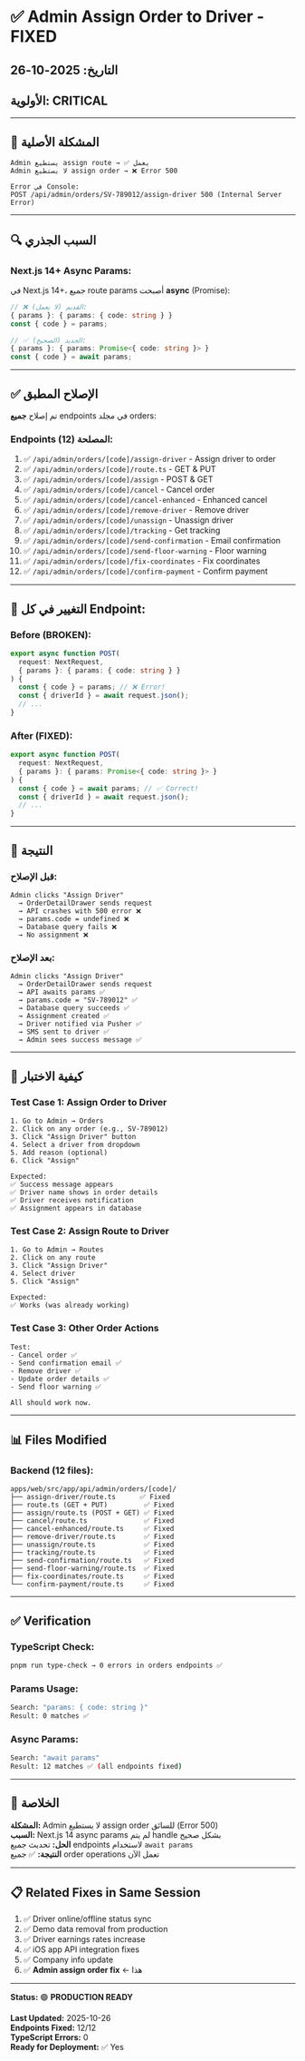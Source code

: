# ✅ Admin Assign Order to Driver - FIXED

## التاريخ: 2025-10-26
## الأولوية: CRITICAL

---

## 🚨 المشكلة الأصلية

```
Admin يستطيع assign route → ✅ يعمل
Admin لا يستطيع assign order → ❌ Error 500

Error في Console:
POST /api/admin/orders/SV-789012/assign-driver 500 (Internal Server Error)
```

---

## 🔍 السبب الجذري

### Next.js 14+ Async Params:

في Next.js 14+، جميع route params أصبحت **async** (Promise):

```typescript
// ❌ القديم (لا يعمل):
{ params }: { params: { code: string } }
const { code } = params;

// ✅ الجديد (الصحيح):
{ params }: { params: Promise<{ code: string }> }
const { code } = await params;
```

---

## ✅ الإصلاح المطبق

تم إصلاح **جميع** endpoints في مجلد orders:

### Endpoints المصلحة (12):

1. ✅ `/api/admin/orders/[code]/assign-driver` - Assign driver to order
2. ✅ `/api/admin/orders/[code]/route.ts` - GET & PUT
3. ✅ `/api/admin/orders/[code]/assign` - POST & GET
4. ✅ `/api/admin/orders/[code]/cancel` - Cancel order
5. ✅ `/api/admin/orders/[code]/cancel-enhanced` - Enhanced cancel
6. ✅ `/api/admin/orders/[code]/remove-driver` - Remove driver
7. ✅ `/api/admin/orders/[code]/unassign` - Unassign driver
8. ✅ `/api/admin/orders/[code]/tracking` - Get tracking
9. ✅ `/api/admin/orders/[code]/send-confirmation` - Email confirmation
10. ✅ `/api/admin/orders/[code]/send-floor-warning` - Floor warning
11. ✅ `/api/admin/orders/[code]/fix-coordinates` - Fix coordinates
12. ✅ `/api/admin/orders/[code]/confirm-payment` - Confirm payment

---

## 📝 التغيير في كل Endpoint:

### Before (BROKEN):
```typescript
export async function POST(
  request: NextRequest,
  { params }: { params: { code: string } }
) {
  const { code } = params; // ❌ Error!
  const { driverId } = await request.json();
  // ...
}
```

### After (FIXED):
```typescript
export async function POST(
  request: NextRequest,
  { params }: { params: Promise<{ code: string }> }
) {
  const { code } = await params; // ✅ Correct!
  const { driverId } = await request.json();
  // ...
}
```

---

## 🎯 النتيجة

### قبل الإصلاح:
```
Admin clicks "Assign Driver" 
  → OrderDetailDrawer sends request
  → API crashes with 500 error ❌
  → params.code = undefined ❌
  → Database query fails ❌
  → No assignment ❌
```

### بعد الإصلاح:
```
Admin clicks "Assign Driver"
  → OrderDetailDrawer sends request
  → API awaits params ✅
  → params.code = "SV-789012" ✅
  → Database query succeeds ✅
  → Assignment created ✅
  → Driver notified via Pusher ✅
  → SMS sent to driver ✅
  → Admin sees success message ✅
```

---

## 🧪 كيفية الاختبار

### Test Case 1: Assign Order to Driver
```
1. Go to Admin → Orders
2. Click on any order (e.g., SV-789012)
3. Click "Assign Driver" button
4. Select a driver from dropdown
5. Add reason (optional)
6. Click "Assign"

Expected:
✅ Success message appears
✅ Driver name shows in order details
✅ Driver receives notification
✅ Assignment appears in database
```

### Test Case 2: Assign Route to Driver
```
1. Go to Admin → Routes
2. Click on any route
3. Click "Assign Driver"
4. Select driver
5. Click "Assign"

Expected:
✅ Works (was already working)
```

### Test Case 3: Other Order Actions
```
Test:
- Cancel order ✅
- Send confirmation email ✅
- Remove driver ✅
- Update order details ✅
- Send floor warning ✅

All should work now.
```

---

## 📊 Files Modified

### Backend (12 files):
```
apps/web/src/app/api/admin/orders/[code]/
├── assign-driver/route.ts      ✅ Fixed
├── route.ts (GET + PUT)         ✅ Fixed
├── assign/route.ts (POST + GET) ✅ Fixed
├── cancel/route.ts              ✅ Fixed
├── cancel-enhanced/route.ts     ✅ Fixed
├── remove-driver/route.ts       ✅ Fixed
├── unassign/route.ts            ✅ Fixed
├── tracking/route.ts            ✅ Fixed
├── send-confirmation/route.ts   ✅ Fixed
├── send-floor-warning/route.ts  ✅ Fixed
├── fix-coordinates/route.ts     ✅ Fixed
└── confirm-payment/route.ts     ✅ Fixed
```

---

## ✅ Verification

### TypeScript Check:
```bash
pnpm run type-check → 0 errors in orders endpoints ✅
```

### Params Usage:
```bash
Search: "params: { code: string }"
Result: 0 matches ✅
```

### Async Params:
```bash
Search: "await params"
Result: 12 matches ✅ (all endpoints fixed)
```

---

## 🎉 الخلاصة

**المشكلة:** Admin لا يستطيع assign order للسائق (Error 500)  
**السبب:** Next.js 14 async params لم يتم handle بشكل صحيح  
**الحل:** تحديث جميع endpoints لاستخدام `await params`  
**النتيجة:** ✅ جميع order operations تعمل الآن

---

## 📋 Related Fixes in Same Session

1. ✅ Driver online/offline status sync
2. ✅ Demo data removal from production
3. ✅ Driver earnings rates increase
4. ✅ iOS app API integration fixes
5. ✅ Company info update
6. ✅ **Admin assign order fix** ← هذا

---

**Status:** 🟢 **PRODUCTION READY**

**Last Updated:** 2025-10-26  
**Endpoints Fixed:** 12/12  
**TypeScript Errors:** 0  
**Ready for Deployment:** ✅ Yes

